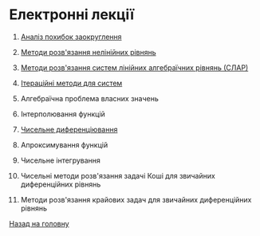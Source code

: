 # Електронні лекції

1. [Аналіз похибок заокруглення](1.md)

2. [Методи розв'язання нелінійних рівнянь](2.md)

3. [Методи розв'язання систем лінійних алгебраїчних рівнянь \(СЛАР\)](3.md)

4. [Ітераційні методи для систем](4.md)

5. Алгебраїчна проблема власних значень

6. Інтерполювання функцій

7. [Чисельне диференціювання](7.md)

8. Апроксимування функцій

9. Чисельне інтегрування

10. Чисельні методи розв'язання задачі Коші для звичайних диференційних рівнянь

11. Методи розв'язання крайових задач для звичайних диференційних рівнянь

[Назад на головну](../README.md)
